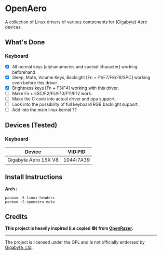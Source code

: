 # OpenAero
A collection of Linux drivers of various components for (Gigabyte) Aero devices.

## What's Done
### Keyboard
- [x] All normal keys (alphanumerics and special character) working beforehand.
- [x] Sleep, Mute, Volume Keys, Backlight [Fn + F1/F7/F8/F9/SPC] working even before this driver.
- [x] Brightness keys [Fn + F3/F4] working with this driver.
- [ ] Make Fn + ESC/F2/F5/F10/F11/F12 work.
- [ ] Make the C code into actual driver and ppa support.
- [ ] Look into the possibility of full keyboard RGB backlight support.
- [ ] Add into the main linux kernel ??

## Devices (Tested)
### Keyboard

| Device                                        |   VID:PID   |
| --------------------------------------------- | ----------- |
| Gigabyte Aero 15X V8                          |  1044:7A39  |


## Install Instructions
**Arch :** 
```
pacman -S linux-headers
pacman -S openaero-meta
```

## Credits
**This project is heavily inspired (i.e copied 😄) from [OpenRazer](https://openrazer.github.io/).**

---
The project is licensed under the GPL and is not officially endorsed by [Gigabyte, Ltd](https://www.gigabyte.com//).
